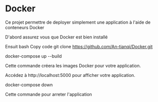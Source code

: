 # Docker
Ce projet permettre de deployer simplement une application à l'aide de conteneurs Docker 

D'abord assurez vous que Docker est bien installé

Ensuit bash Copy code git clone https://github.com/An-tianqi/Docker.git

docker-compose up --build

Cette commande créera les images Docker pour votre application.

Accédez à http://localhost:5000 pour afficher votre application.

docker-compose down

Cette commande pour arreter l'application